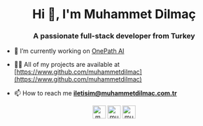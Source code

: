 <h1 align="center">Hi 👋, I'm Muhammet Dilmaç</h1>
<h3 align="center">A passionate full-stack developer from Turkey</h3>

- 🔭 I’m currently working on [OnePath AI](https://www.onepath.ai)

- 👨‍💻 All of my projects are available at [https://www.github.com/muhammetdilmac](https://www.github.com/muhammetdilmac)

- 📫 How to reach me **iletisim@muhammetdilmac.com.tr**

<p align="center">
<a href="https://twitter.com/m_dilmac" target="blank"><img align="center" src="https://cdn.jsdelivr.net/npm/simple-icons@3.0.1/icons/twitter.svg" alt="m_dilmac" height="30" width="30" /></a>
<a href="https://linkedin.com/in/muhammetdilmac" target="blank"><img align="center" src="https://cdn.jsdelivr.net/npm/simple-icons@3.0.1/icons/linkedin.svg" alt="muhammetdilmac" height="30" width="30" /></a>
<a href="https://instagram.com/muhammetdilmac" target="blank"><img align="center" src="https://cdn.jsdelivr.net/npm/simple-icons@3.0.1/icons/instagram.svg" alt="muhammetdilmac" height="30" width="30" /></a>
</p>

